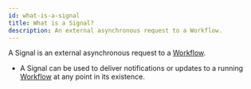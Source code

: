 ```yaml
---
id: what-is-a-signal
title: What is a Signal?
description: An external asynchronous request to a Workflow.
---
```


A Signal is an external asynchronous request to a [Workflow](#workflow).

- A Signal can be used to deliver notifications or updates to a running [Workflow](#workflow) at any point in its existence.
